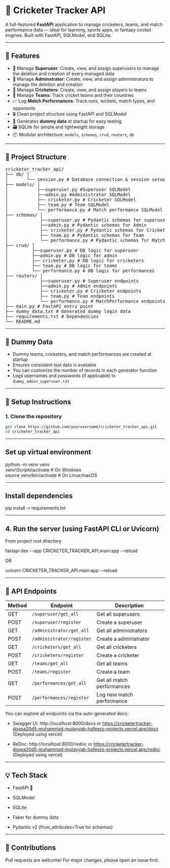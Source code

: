 # 🏏 Cricketer Tracker API

A full-featured **FastAPI** application to manage cricketers, teams, and match performance data — ideal for learning, sports apps, or fantasy cricket engines. Built with FastAPI, SQLModel, and SQLite.

---

## 🚀 Features

- 👤 Manage **Superuser**: Create, view, and assign superusers to manage the deletion and creation of every managed data
- 👤 Manage **Adminstrator**: Create, view, and assign administrators to manage the deletion and creation
- 👤 Manage **Cricketers**: Create, view, and assign players to teams
- 🧢 Manage **Teams**: Track cricket teams and their countries
- 📈 Log **Match Performances**: Track runs, wickets, match types, and opponents
- 🔒 Clean project structure using FastAPI and SQLModel
- 🧪 Generates **dummy data** at startup for easy testing
- 🗃️ SQLite for simple and lightweight storage
- 📦 Modular architecture: `models`, `schemas`, `crud`, `routers`, `db`

---

## 📁 Project Structure

<pre>
cricketer_tracker_api/  
├── db/ │  
│       └── session.py # Database connection & session setup  
├── models/ │  
│           ├──superuser.py #Superuser SQLModel
│           ├──admin.py #Administrator SQLModel
│           ├── cricketer.py # Cricketer SQLModel  
│           ├── team.py # Team SQLModel  
│           └── performance.py # Match performance SQLModel  
├── schemas/ │  
│            ├──superuser.py # Pydantic schemas for superuser 
│            ├──admin.py # Pydantic schemas for Admin
│            ├── cricketer.py # Pydantic schemas for Cricketer  
│            ├── team.py # Pydantic schemas for Team  
│            └── performance.py # Pydantic schemas for MatchPerformance  
├── crud/ │  
│         ├──superuser.py # DB logic for superuser
│         ├──admin.py # DB logic for admin
│         ├── cricketer.py # DB logic for cricketers  
│         ├── team.py # DB logic for teams  
│         └── performance.py # DB logic for performances  
├── routers/ │  
│            ├──superuser.py # Superuser endpoints
│            ├──admin.py # Admin endpoints
│            ├── cricketer.py # Cricketer endpoints  
│            ├── team.py # Team endpoints  
│            └── performance.py # MatchPerformance endpoints  
├── main.py # FastAPI entry point  
├── dummy_data.txt # Generated dummy login data  
├── requirements.txt # Dependencies  
└── README.md
</pre>

---

## 🧪 Dummy Data

- Dummy teams, cricketers, and match performances are created at startup
- Ensures consistent test data is available
- You can customize the number of records in each generator function
- Logs usernames and passwords (if applicable) to `dummy_admin_superuser.txt`

---

## 🔧 Setup Instructions

### 1. Clone the repository

```bash
git clone https://github.com/yourusername/cricketer_tracker_api.git
cd cricketer_tracker_api
```

---

## Set up virtual environment

python -m venv venv  
venv\Scripts\activate # On Windows  
source venv/bin/activate # On Linux/macOS

---

## Install dependencies

pip install -r requirements.txt

---

## 4. Run the server (using FastAPI CLI or Uvicorn)

From project root directory

fastapi dev --app CRICKETER_TRACKER_API.main:app --reload

OR

uvicorn CRICKETER_TRACKER_API.main:app --reload

---

## 🧠 API Endpoints

| Method | Endpoint                  | Description                |
| ------ | ------------------------- | -------------------------- |
| GET    | `/superuser/get_all`      | Get all superusers         |
| POST   | `/superuser/register`     | Create a superuser         |
| GET    | `/administrator/get_all`  | Get all administrators     |
| POST   | `/administrator/register` | Create a administrator     |
| GET    | `/cricketers/get_all`     | Get all cricketers         |
| POST   | `/cricketers/register`    | Create a cricketer         |
| GET    | `/teams/get_all`          | Get all teams              |
| POST   | `/teams/register`         | Create a team              |
| GET    | `/performances/get_all`   | Get all match performances |
| POST   | `/performances/register`  | Log new match performance  |

You can explore all endpoints via the auto-generated docs:

- Swagger UI: http://localhost:8000/docs or https://cricketertracker-doxpa20d5-muhammad-mutayyab-hafeezs-projects.vercel.app/docs (Deployed using vercel)

- ReDoc: http://localhost:8000/redoc or https://cricketertracker-doxpa20d5-muhammad-mutayyab-hafeezs-projects.vercel.app/redoc (Deployed using vercel)

---

## 💡 Tech Stack

- FastAPI 🚀

- SQLModel

- SQLite

- Faker for dummy data

- Pydantic v2 (from_attributes=True for schemas)

---

## 🤝 Contributions

Pull requests are welcome! For major changes, please open an issue first.
